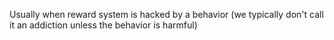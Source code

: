 Usually when reward system is hacked by a behavior (we typically don't call it an addiction unless the behavior is harmful)
